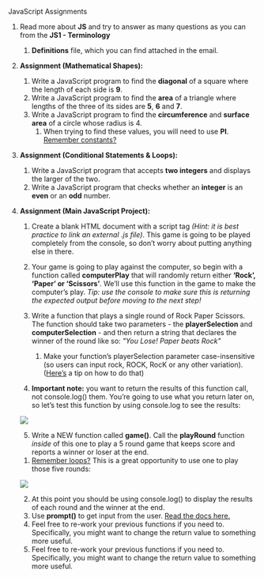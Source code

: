 JavaScript Assignments

1. Read more about **JS** and try to answer as many questions as you can from the **JS1 - Terminology**
   1. **Definitions** file, which you can find attached in the email.
2. **Assignment (Mathematical Shapes):**
    1. Write a JavaScript program to find the **diagonal** of a square where the length of each side is **9**.
    2. Write a JavaScript program to find the **area** of a triangle where lengths of the three of its sides are **5**, **6** and **7**.
    3. Write a JavaScript program to find the **circumference** and **surface area** of a circle whose radius is 4.
        1. When trying to find these values, you will need to use **PI**. [Remember constants?](https://developer.mozilla.org/en-US/docs/Web/JavaScript/Reference/Statements/const)

3. **Assignment (Conditional Statements & Loops):**
    1) Write a JavaScript program that accepts **two integers** and displays the larger of the two.
    2) Write a JavaScript program that checks whether an **integer** is an **even** or an **odd** number.
4. **Assignment (Main JavaScript Project):**
    1) Create a blank HTML document with a script tag *(Hint: it is best practice to link an external .js file)*. This game is going to be played completely from the console, so don’t worry about putting anything else in there.
    2) Your game is going to play against the computer, so begin with a function called **computerPlay** that will randomly return either **‘Rock’, ‘Paper’ or ‘Scissors’**. We’ll use this function in the game to make the computer’s play. *Tip: use the console to make sure this is returning the expected output before moving to the next step!*
    3) Write a function that plays a single round of Rock Paper Scissors. The function should take two parameters - the **playerSelection** and **computerSelection** - and then return a string that declares the winner of the round like so: *"You Lose! Paper beats Rock"*
        1. Make your function’s playerSelection parameter case-insensitive (so users can input rock, ROCK, RocK or any other variation). ([Here’s](https://gomakethings.com/converting-strings-to-uppercase-and-lowercase-with-vanilla-javascript/#:~:text=JavaScript%20provides%20two%20helpful%20functions,converts%20a%20string%20to%20uppercase.) a tip on how to do that)

    4) **Important note:** you want to return the results of this function call, not console.log() them. You’re going to use what you return later on, so let’s test this function by using console.log to see the results:

    ![](Aspose.Words.4d8dc2a3-6fcb-4cae-b661-4f05561c5209.001.png)

    5) Write a NEW function called **game()**. Call the **playRound** function *inside* of this one to play a 5 round game that keeps score and reports a winner or loser at the end.
    1. [Remember loops?](https://www.youtube.com/watch?v=s9wW2PpJsmQ&ab_channel=ProgrammingwithMosh) This is a great opportunity to use one to play those five rounds:

    ![](Aspose.Words.4d8dc2a3-6fcb-4cae-b661-4f05561c5209.002.png)

    2. At this point you should be using console.log() to display the results of each round and the winner at the end.
    3. Use **prompt()** to get input from the user. [Read the docs here.](https://developer.mozilla.org/en-US/docs/Web/API/Window/prompt)
    4. Feel free to re-work your previous functions if you need to. Specifically, you might want to change the return value to something more useful.
    5. Feel free to re-work your previous functions if you need to. Specifically, you might want to change the return value to something more useful.
